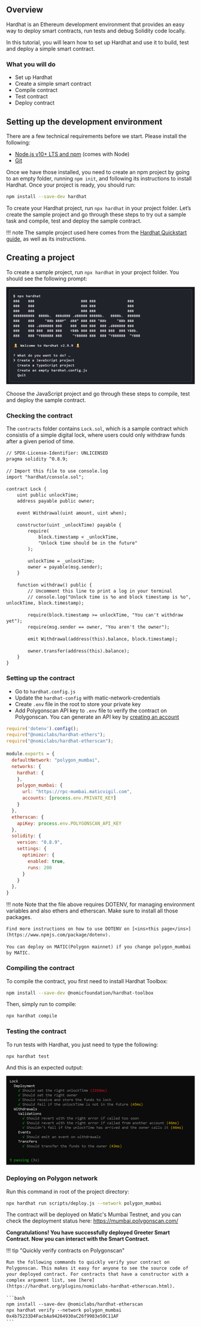 ## Overview

Hardhat is an Ethereum development environment that provides an easy way to deploy smart contracts, run tests and debug Solidity code locally.

In this tutorial, you will learn how to set up Hardhat and use it to build, test and deploy a simple smart contract.

### What you will do

- Set up Hardhat
- Create a simple smart contract
- Compile contract
- Test contract
- Deploy contract

## Setting up the development environment

There are a few technical requirements before we start. Please install the following:

- [Node.js v10+ LTS and npm](https://nodejs.org/en/) (comes with Node)
- [Git](https://git-scm.com/)

Once we have those installed, you need to create an npm project by going to an empty folder, running `npm init`, and following its instructions to install Hardhat. Once your project is ready, you should run:

```bash
npm install --save-dev hardhat
```

To create your Hardhat project, run `npx hardhat` in your project folder.
Let’s create the sample project and go through these steps to try out a sample task and compile, test and deploy the sample contract.

!!! note
    The sample project used here comes from the [<ins>Hardhat Quickstart guide</ins>](https://hardhat.org/getting-started/#quick-start), as well as its instructions.

## Creating a project

To create a sample project, run `npx hardhat` in your project folder. You should see the following prompt:

![img](../../img/tools/hardhat/quickstart.png)

Choose the JavaScript project and go through these steps to compile, test and deploy the sample contract.

### Checking the contract

The `contracts` folder contains `Lock.sol`, which is a sample contract which consistis of a simple digital lock, where users could only withdraw funds after a given period of time.

```solidity
// SPDX-License-Identifier: UNLICENSED
pragma solidity ^0.8.9;

// Import this file to use console.log
import "hardhat/console.sol";

contract Lock {
    uint public unlockTime;
    address payable public owner;

    event Withdrawal(uint amount, uint when);

    constructor(uint _unlockTime) payable {
        require(
            block.timestamp < _unlockTime,
            "Unlock time should be in the future"
        );

        unlockTime = _unlockTime;
        owner = payable(msg.sender);
    }

    function withdraw() public {
        // Uncomment this line to print a log in your terminal
        // console.log("Unlock time is %o and block timestamp is %o", unlockTime, block.timestamp);

        require(block.timestamp >= unlockTime, "You can't withdraw yet");
        require(msg.sender == owner, "You aren't the owner");

        emit Withdrawal(address(this).balance, block.timestamp);

        owner.transfer(address(this).balance);
    }
}
```

### Setting up the contract

- Go to `hardhat.config.js`
- Update the `hardhat-config` with matic-network-credentials
- Create `.env` file in the root to store your private key
- Add Polygonscan API key to `.env` file to verify the contract on Polygonscan. You can generate an API key by [creating an account](https://polygonscan.com/register)

```js
require('dotenv').config();
require("@nomiclabs/hardhat-ethers");
require("@nomiclabs/hardhat-etherscan");

module.exports = {
  defaultNetwork: "polygon_mumbai",
  networks: {
    hardhat: {
    },
    polygon_mumbai: {
      url: "https://rpc-mumbai.maticvigil.com",
      accounts: [process.env.PRIVATE_KEY]
    }
  },
  etherscan: {
    apiKey: process.env.POLYGONSCAN_API_KEY
  },
  solidity: {
    version: "0.8.9",
    settings: {
      optimizer: {
        enabled: true,
        runs: 200
      }
    }
  },
}
```

!!! note
    Note that the file above requires DOTENV, for managing environment variables and also ethers and etherscan. Make sure to install all those packages.

    Find more instructions on how to use DOTENV on [<ins>this page</ins>](https://www.npmjs.com/package/dotenv).

    You can deploy on MATIC(Polygon mainnet) if you change polygon_mumbai by MATIC.

### Compiling the contract

To compile the contract, you first need to install Hardhat Toolbox:

```bash
npm install --save-dev @nomicfoundation/hardhat-toolbox
```

Then, simply run to compile:

```bash
npx hardhat compile
```

### Testing the contract

To run tests with Hardhat, you just need to type the following:

```bash
npx hardhat test
```

And this is an expected output:

![img](../../img/tools/hardhat/test.png)

### Deploying on Polygon network

Run this command in root of the project directory:

```bash
npx hardhat run scripts/deploy.js --network polygon_mumbai
```

The contract will be deployed on Matic's Mumbai Testnet, and you can check the deployment status here: https://mumbai.polygonscan.com/

**Congratulations! You have successfully deployed Greeter Smart Contract. Now you can interact with the Smart Contract.**

!!! tip "Quickly verify contracts on Polygonscan"

    Run the following commands to quickly verify your contract on Polygonscan. This makes it easy for anyone to see the source code of your deployed contract. For contracts that have a constructor with a complex argument list, see [here](https://hardhat.org/plugins/nomiclabs-hardhat-etherscan.html).

    ```bash
    npm install --save-dev @nomiclabs/hardhat-etherscan
    npx hardhat verify --network polygon_mumbai 0x4b75233D4FacbAa94264930aC26f9983e50C11AF
    ```
